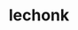 ---
id: 915
title: lechonk
types: [normal]
image: https://raw.githubusercontent.com/PokeAPI/sprites/master/sprites/pokemon/915.png
---